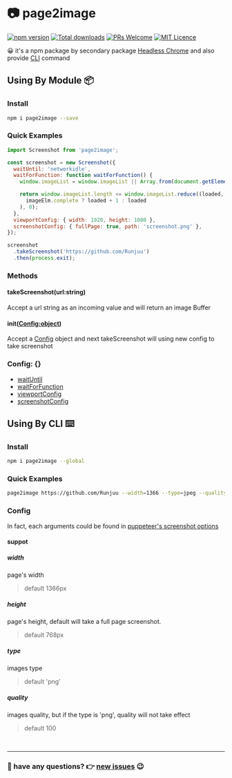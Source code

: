 #  📷 page2image

[![npm version](https://badge.fury.io/js/page2image.svg)](https://www.npmjs.com/package/page2image)
[![Total downloads](https://img.shields.io/npm/dt/page2image.svg)](https://www.npmjs.com/package/page2image)
[![PRs Welcome](https://img.shields.io/badge/PRs-welcome-brightgreen.svg)](https://github.com/Runjuu/page2image/pulls)
[![MIT Licence](https://badges.frapsoft.com/os/mit/mit.svg?v=103)](https://opensource.org/licenses/mit-license.php)

😀 it's a npm package by secondary package [Headless Chrome](https://developers.google.com/web/updates/2017/04/headless-chrome) and also provide [CLI](https://github.com/Runjuu/page2image#using-by-cli) command

## Using By Module 📦

### Install
```bash
npm i page2image --save
```

### Quick Examples
```js
import Screenshot from 'page2image';

const screenshot = new Screenshot({
  waitUntil: 'networkidle',
  waitForFunction: function waitForFunction() {
    window.imageList = window.imageList || Array.from(document.getElementsByTagName('img'));

    return window.imageList.length <= window.imageList.reduce((loaded, imageElm) => (
      imageElm.complete ? loaded + 1 : loaded
    ), 0);
  },
  viewportConfig: { width: 1920, height: 1080 },
  screenshotConfig: { fullPage: true, path: 'screenshot.png' },
});

screenshot
  .takeScreenshot('https://github.com/Runjuu')
  .then(process.exit);

```

### Methods

#### takeScreenshot(url:string)
Accept a url string as an incoming value and will return an image Buffer

#### init([Config:object](https://github.com/Runjuu/page2image#config))
Accept a [Config](https://github.com/Runjuu/page2image#config) object and next takeScreenshot will using new config to take screenshot

### Config: {}

- [waitUntil](https://github.com/googlechrome/puppeteer/blob/HEAD/docs/api.md#pagegotourl-options)
- [waitForFunction](https://github.com/googlechrome/puppeteer/blob/HEAD/docs/api.md#pagewaitforfunctionpagefunction-options-args)
- [viewportConfig](https://github.com/googlechrome/puppeteer/blob/HEAD/docs/api.md#pageviewport)
- [screenshotConfig](https://github.com/googlechrome/puppeteer/blob/HEAD/docs/api.md#pagescreenshotoptions)

## Using By CLI ⌨️

### Install
```bash
npm i page2image --global
```

### Quick Examples
```bash
page2image https://github.com/Runjuu --width=1366 --type=jpeg --quality=80
```

### Config
In fact, each arguments could be found in [puppeteer's screenshot options](https://github.com/googlechrome/puppeteer/blob/HEAD/docs/api.md#pagescreenshotoptions)

#### suppot

##### width
page's width
> default 1366px

##### height
page's height, default will take a full page screenshot.
> default 768px

##### type
images type
> default 'png'

##### quality
images quality, but if the type is 'png', quality will not take effect
> default 100

<br/><hr/>
### 🤔 have any questions? 👉 [new issues](https://github.com/Runjuu/page2image/issues/new) 😉
